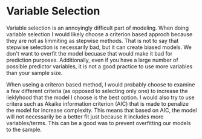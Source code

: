 # Variable Selection

Variable selection is an annoyingly difficult part of modeling. When doing variable selection I would likely choose a criterion based approch because they are not as limmiting as stepwise methods. That is not to say that stepwise selection is necessarily bad, but it can create biased models. We don't want to overfit the model becuase that would make it bad for prediction purposes. Additionally, even if you have a large number of possible predictor variables, it is not a good practice to use more variables than your sample size.

When useing a criteron based method, I would probably choose to examine a few different criteria (as opposed to selecting only one) to increase the lieklyhood that the model I choose is the best option. I would also try to use critera such as Akaike information criterion (AIC) that is made to penalize the model for increase complexity. This means that based on AIC, the model will not necessarily be a better fit just because it includes more variables/terms. This can be a good was to prevent overfitting our models to the sample. 

